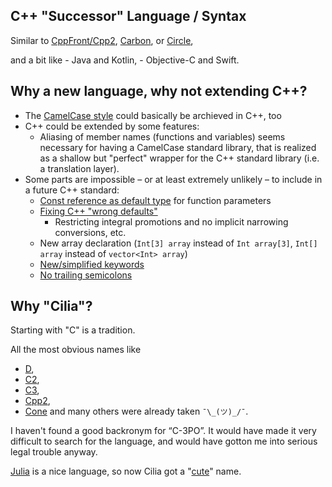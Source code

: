 ## C++ "Successor" Language / Syntax
Similar to [CppFront/Cpp2](https://github.com/hsutter/cppfront#cppfront), [Carbon](https://github.com/carbon-language/carbon-lang), or [Circle](https://github.com/seanbaxter/circle),

and a bit like
    - Java and Kotlin,
    - Objective-C and Swift.


## Why a new language, why not extending C++?
- The [CamelCase style](#camelcase-style) could basically be archieved in C++, too
- C++ could be extended by some features:
    - Aliasing of member names (functions and variables) seems necessary for having a CamelCase standard library, that is realized as a shallow but "perfect" wrapper for the C++ standard library (i.e. a translation layer).
- Some parts are impossible – or at least extremely unlikely – to include in a future C++ standard:
   - [Const reference as default type](#functionloop-parameter-passing) for function parameters
   - [Fixing C++ "wrong defaults"](Interesting%20Ideas%20from%20Other%20Languages.md#circle)
       - Restricting integral promotions and no implicit narrowing conversions, etc.
   - New array declaration (`Int[3] array` instead of `Int array[3]`, `Int[] array` instead of `vector<Int> array`)
   - [New/simplified keywords](#better-readable-keywords)
   - [No trailing semicolons](#no-trailing-semicolons)


## Why "Cilia"?
Starting with "C" is a tradition.

All the most obvious names like
- [D](https://dlang.org/),
- [C2](http://c2lang.org/),
- [C3](https://c3-lang.org),
- [Cpp2](https://github.com/hsutter/cppfront#cppfront),
- [Cone](https://cone.jondgoodwin.com/)
and many others were already taken `¯\_(ツ)_/¯`.

I haven't found a good backronym for “C-3PO”. It would have made it very difficult to search for the language, and would have gotton me into serious legal trouble anyway.

[Julia](https://julialang.org) is a nice language,
so now Cilia got a "[cute](https://forum.qt.io/topic/132893/qt-pronunciation)" name.
